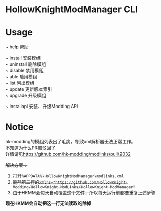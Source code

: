 # HollowKnightModManager CLI

# Usage

~ help 帮助

~ install <name> 安装模组  
~ uninstall <name> 删除模组  
~ disable <name> 禁用模组  
~ able <name> 启用模组  
~ list 列出模组  
~ update 更新版本索引  
~ upgrade <name> 升级模组

~ installapi 安装、升级Modding API

# Notice

hk-modding的模组列表出了毛病，导致xml解析器无法正常工作。  
不知道为什么PR被驳回了  
详情请见<https://github.com/hk-modding/modlinks/pull/2032>

<del>解决方案：

1. <del>打开`%APPDATA%\HollowKnightModManager\modlinks.xml`
2. <del>删除第二行的`xmlns="https://github.com/HollowKnight-Modding/HollowKnight.ModLinks/HollowKnight.ModManager"`
3. <del>由于HKMM会每天自动覆盖这个文件，所以每天运行前都要重复上述步骤

**现在HKMM会自动把这一行无法读取的除掉**  
